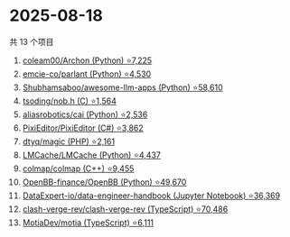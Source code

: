 # 2025-08-18

共 13 个项目

<!-- BEGIN GITHUB -->
<!-- 最后更新时间 2025-08-18 14:16:11 +0800 -->
1. [coleam00/Archon (Python) ⭐7,225](https://github.com/coleam00/Archon)
1. [emcie-co/parlant (Python) ⭐4,530](https://github.com/emcie-co/parlant)
1. [Shubhamsaboo/awesome-llm-apps (Python) ⭐58,610](https://github.com/Shubhamsaboo/awesome-llm-apps)
1. [tsoding/nob.h (C) ⭐1,564](https://github.com/tsoding/nob.h)
1. [aliasrobotics/cai (Python) ⭐2,536](https://github.com/aliasrobotics/cai)
1. [PixiEditor/PixiEditor (C#) ⭐3,862](https://github.com/PixiEditor/PixiEditor)
1. [dtyq/magic (PHP) ⭐2,161](https://github.com/dtyq/magic)
1. [LMCache/LMCache (Python) ⭐4,437](https://github.com/LMCache/LMCache)
1. [colmap/colmap (C++) ⭐9,455](https://github.com/colmap/colmap)
1. [OpenBB-finance/OpenBB (Python) ⭐49,670](https://github.com/OpenBB-finance/OpenBB)
1. [DataExpert-io/data-engineer-handbook (Jupyter Notebook) ⭐36,369](https://github.com/DataExpert-io/data-engineer-handbook)
1. [clash-verge-rev/clash-verge-rev (TypeScript) ⭐70,486](https://github.com/clash-verge-rev/clash-verge-rev)
1. [MotiaDev/motia (TypeScript) ⭐6,111](https://github.com/MotiaDev/motia)
<!-- END GITHUB -->